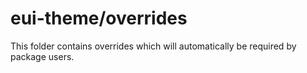 # eui-theme/overrides

This folder contains overrides which will automatically be required by package users.
